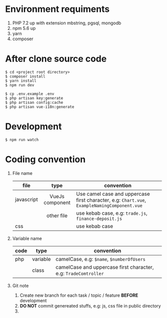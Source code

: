 # Environment requiments
1. PHP 7.2 up with extension mbstring, pgsql, mongodb
2. npm 5.6 up
3. yarn
4. composer

# After clone source code
```
$ cd <project root directory>
$ composer install
$ yarn install
$ npm run dev
```
```
$ cp .env.example .env
$ php artisan key:generate
$ php artisan config:cache
$ php artisan vue-i18n:generate
```

# Development
```
$ npm run watch
```

# Coding convention
1. File name
    
    | file        | type           | convention  |
    | --- |:---:| ---|
    | javascript | VueJs component | Use camel case and uppercase first character, e.g: `Chart.vue`, `ExampleNamingComponent.vue` |
    |  | other file | use kebab case, e.g: `trade.js`, `finance-deposit.js` |
    | css | | use kebab case |
2. Variable name
    
    | code | type | convention |
    | --- | --- | --- |
    | php | variable | camelCase, e.g: `$name`, `$numberOfUsers` |
    |    | class    | camelCase and uppercase first character, e.g: `TradeComtroller`|
3. Git note
    1. Create new branch for each task / topic / feature **BEFORE** development
    2. **DO NOT** commit genereated stuffs, e.g: js, css file in public directory
    3. 
    